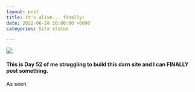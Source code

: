 ```yaml
---
layout: post
title: It's alive... finally!
date: 2022-06-28 16:00:00 +0000
categories: Site status

---
```

![](https://img3.stockfresh.com/files/k/kurhan/m/94/431586_stock-photo-business-success.jpg)

#### This is Day 52 of me struggling to build this darn site and I can FINALLY post something.

As seen